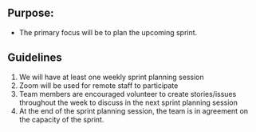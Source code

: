 ## Purpose:
* The primary focus will be to plan the upcoming sprint.

## Guidelines
1. We will have at least one weekly sprint planning session
1. Zoom will be used for remote staff to participate
1. Team members are encouraged volunteer to create stories/issues throughout the week to discuss in the next sprint planning session
1. At the end of the sprint planning session, the team is in agreement on the capacity of the sprint. 
